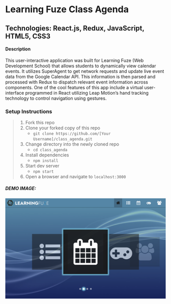 # Learning Fuze Class Agenda

## Technologies: React.js, Redux, JavaScript, HTML5, CSS3

#### Description

This user-interactive application was built for Learning Fuze (Web Development School) that allows students to dynamically view calendar events. It utilizes SuperAgent to get network requests and update live event data from the Google Calendar API. This information is then parsed and processed with Redux to dispatch relevant event information across components. One of the cool features of this app include a virtual user-interface programmed in React utilizing Leap Motion’s hand tracking technology to control navigation using gestures.

### Setup Instructions

> 1. Fork this repo
> 2. Clone your forked copy of this repo
>    - `git clone https://github.com/[Your Username]/class_agenda.git`
> 3. Change directory into the newly cloned repo
>    - `cd class_agenda`
> 4. Install dependencies 
>    - `npm install`
> 5. Start dev server
>    - `npm start`
> 6. Open a browser and navigate to `localhost:3000`

##### DEMO IMAGE: 
![alt text](/demo_image.png "Class Agenda")
